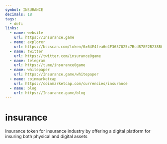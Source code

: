 ```yaml
---
symbol: INSURANCE
decimals: 18
tags:
  - defi
links:
  - name: website
    url: https://Insurance.game
  - name: explorer
    url: https://bscscan.com/token/0x64E4fea6e4F3637025c7Bcd878E2B238B01f7D4e
  - name: twitter
    url: https://twitter.com/insurance0game
  - name: telegram
    url: https://t.me/insurance0game
  - name: whitepaper
    url: https://Insurance.game/whitepaper
  - name: coinmarketcap
    url: https://coinmarketcap.com/currencies/insurance
  - name: blog
    url: https://Insurance.game/blog
---
```


# insurance

Insurance token for insurance industry by offering a digital platform for insuring both physical and digital assets
